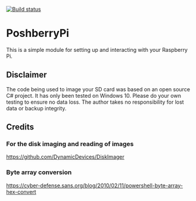 [![Build status](https://ci.appveyor.com/api/projects/status/gyy00sn55hgjnqes/branch/master?svg=true)](https://ci.appveyor.com/project/eshess/poshberrypi/branch/master)

# PoshberryPi

This is a simple module for setting up and interacting with your Raspberry Pi.

## Disclaimer

The code being used to image your SD card was based on an open source C# project. It has only been tested on Windows 10. Please do your own testing to ensure no data loss. The author takes no responsibility for lost data or backup integrity.

## Credits

### For the disk imaging and reading of images
https://github.com/DynamicDevices/DiskImager

### Byte array conversion
https://cyber-defense.sans.org/blog/2010/02/11/powershell-byte-array-hex-convert
